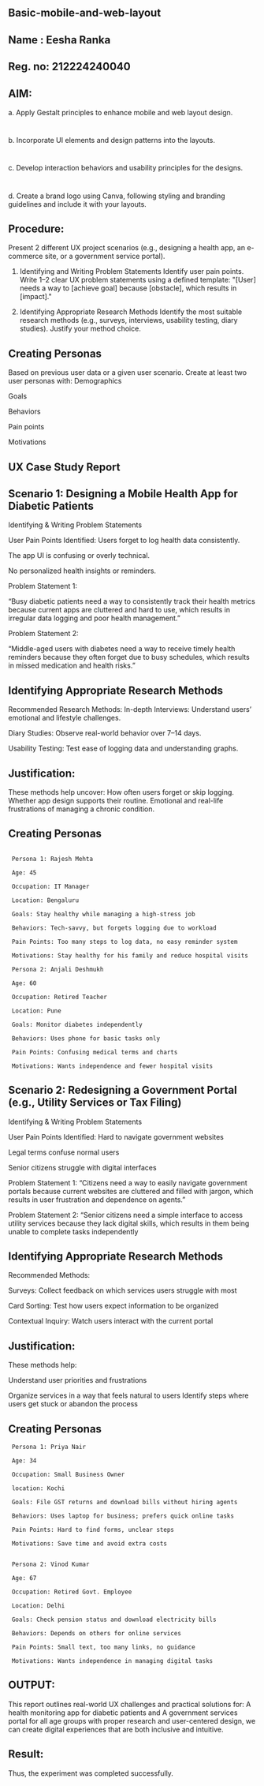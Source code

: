 ## Basic-mobile-and-web-layout
## Name : Eesha Ranka
## Reg. no: 212224240040
## AIM:
a. Apply Gestalt principles to enhance mobile and web layout design.
# 
b. Incorporate UI elements and design patterns into the layouts.
# 
c. Develop interaction behaviors and usability principles for the designs.
# 
d. Create a brand logo using Canva, following styling and branding guidelines and include it with your layouts.
## Procedure:
Present 2 different UX project scenarios (e.g., designing a health app, an e-commerce site, or a government service portal).

1. Identifying and Writing Problem Statements
Identify user pain points.
Write 1–2 clear UX problem statements using a defined template:
"[User] needs a way to [achieve goal] because [obstacle], which results in [impact]."

 2. Identifying Appropriate Research Methods
Identify the most suitable research methods (e.g., surveys, interviews, usability testing, diary studies).
Justify your method choice.

 ## Creating Personas
 Based on previous user data or a given user scenario.
Create at least two user personas with:
Demographics

Goals

Behaviors

Pain points

Motivations

 ## UX Case Study Report
 ## Scenario 1: Designing a Mobile Health App for Diabetic Patients

Identifying & Writing Problem Statements

User Pain Points Identified:
Users forget to log health data consistently.

The app UI is confusing or overly technical.

No personalized health insights or reminders.

 Problem Statement 1:

 “Busy diabetic patients need a way to consistently track their health metrics because current apps are cluttered and hard to use, which results in irregular data logging and poor health management.”

Problem Statement 2:

 “Middle-aged users with diabetes need a way to receive timely health reminders because they often forget due to busy schedules, which results in missed medication and health risks.”

 ## Identifying Appropriate Research Methods

Recommended Research Methods:
In-depth Interviews: Understand users’ emotional and lifestyle challenges.

Diary Studies: Observe real-world behavior over 7–14 days.

Usability Testing: Test ease of logging data and understanding graphs.

## Justification:

These methods help uncover:
How often users forget or skip logging.
Whether app design supports their routine.
Emotional and real-life frustrations of managing a chronic condition.



## Creating Personas
```

 Persona 1: Rajesh Mehta

 Age: 45

 Occupation: IT Manager

 Location: Bengaluru

 Goals: Stay healthy while managing a high-stress job

 Behaviors: Tech-savvy, but forgets logging due to workload

 Pain Points: Too many steps to log data, no easy reminder system

 Motivations: Stay healthy for his family and reduce hospital visits

 Persona 2: Anjali Deshmukh

 Age: 60

 Occupation: Retired Teacher

 Location: Pune

 Goals: Monitor diabetes independently

 Behaviors: Uses phone for basic tasks only

 Pain Points: Confusing medical terms and charts

 Motivations: Wants independence and fewer hospital visits

```
## Scenario 2: Redesigning a Government Portal (e.g., Utility Services or Tax Filing)

 Identifying & Writing Problem Statements

User Pain Points Identified:
Hard to navigate government websites

Legal terms confuse normal users

Senior citizens struggle with digital interfaces

Problem Statement 1:
 “Citizens need a way to easily navigate government portals because current websites are cluttered and filled with jargon, which results in user frustration and dependence on agents.”

Problem Statement 2:
 “Senior citizens need a simple interface to access utility services because they lack digital skills, which results in them being unable to complete tasks independently


## Identifying Appropriate Research Methods


Recommended Methods:

Surveys: Collect feedback on which services users struggle with most

Card Sorting: Test how users expect information to be organized

Contextual Inquiry: Watch users interact with the current portal

## Justification:

 These methods help:

Understand user priorities and frustrations


Organize services in a way that feels natural to users
Identify steps where users get stuck or abandon the process



## Creating Personas
```
 Persona 1: Priya Nair
 
 Age: 34
 
 Occupation: Small Business Owner
 
 location: Kochi

 Goals: File GST returns and download bills without hiring agents

 Behaviors: Uses laptop for business; prefers quick online tasks

 Pain Points: Hard to find forms, unclear steps

 Motivations: Save time and avoid extra costs


 Persona 2: Vinod Kumar

 Age: 67

 Occupation: Retired Govt. Employee

 Location: Delhi

 Goals: Check pension status and download electricity bills

 Behaviors: Depends on others for online services

 Pain Points: Small text, too many links, no guidance

 Motivations: Wants independence in managing digital tasks

```

 ## OUTPUT:
 
This report outlines real-world UX challenges and practical solutions for:
A health monitoring app for diabetic patients and A government services portal for all age groups with proper research and user-centered design, we can create digital experiences that are both inclusive and intuitive.


## Result:
Thus, the experiment was completed successfully.
